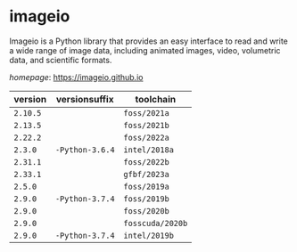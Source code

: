 # imageio

Imageio is a Python library that provides an easy interface to read and write a wide range of  image data, including animated images, video, volumetric data, and scientific formats.

*homepage*: <https://imageio.github.io>

version | versionsuffix | toolchain
--------|---------------|----------
``2.10.5`` |  | ``foss/2021a``
``2.13.5`` |  | ``foss/2021b``
``2.22.2`` |  | ``foss/2022a``
``2.3.0`` | ``-Python-3.6.4`` | ``intel/2018a``
``2.31.1`` |  | ``foss/2022b``
``2.33.1`` |  | ``gfbf/2023a``
``2.5.0`` |  | ``foss/2019a``
``2.9.0`` | ``-Python-3.7.4`` | ``foss/2019b``
``2.9.0`` |  | ``foss/2020b``
``2.9.0`` |  | ``fosscuda/2020b``
``2.9.0`` | ``-Python-3.7.4`` | ``intel/2019b``
